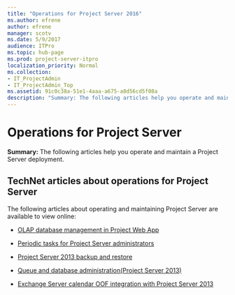 ```yaml
---
title: "Operations for Project Server 2016"
ms.author: efrene
author: efrene
manager: scotv
ms.date: 5/9/2017
audience: ITPro
ms.topic: hub-page
ms.prod: project-server-itpro
localization_priority: Normal
ms.collection:
- IT_ProjectAdmin
- IT_ProjectAdmin_Top
ms.assetid: 91c0c38a-51e1-4aaa-a675-a8d56cd5f08a
description: "Summary: The following articles help you operate and maintain a Project Server deployment."
---
```


# Operations for Project Server 
 
 **Summary:** The following articles help you operate and maintain a Project Server deployment.
  
## TechNet articles about operations for Project Server

The following articles about operating and maintaining Project Server  are available to view online:
  
- [OLAP database management in Project Web App](olap-database-management-in-project-web-app.md)
    
- [Periodic tasks for Project Server administrators](periodic-tasks-for-project-server-administrators.md)

- [Project Server 2013 backup and restore](project-server-2013-backup-and-restore.md)

-  [Queue and database administration(Project Server 2013)](queue-and-database-administration-project-server-2013.md)

-  [Exchange Server calendar OOF integration with Project Server 2013](exchange-server-calendar-oof-integration-with-project-server-2013.md)
    

